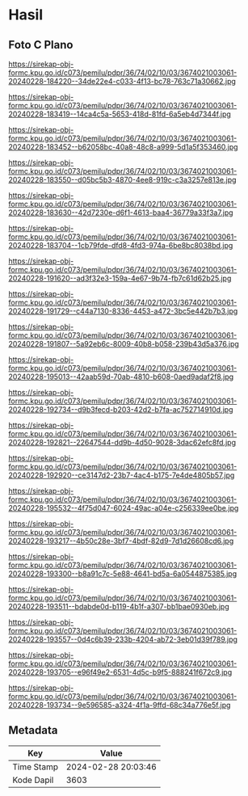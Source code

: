 # Hasil

## Foto C Plano

https://sirekap-obj-formc.kpu.go.id/c073/pemilu/pdpr/36/74/02/10/03/3674021003061-20240228-184220--34de22e4-c033-4f13-bc78-763c71a30662.jpg

https://sirekap-obj-formc.kpu.go.id/c073/pemilu/pdpr/36/74/02/10/03/3674021003061-20240228-183419--14ca4c5a-5653-418d-81fd-6a5eb4d7344f.jpg

https://sirekap-obj-formc.kpu.go.id/c073/pemilu/pdpr/36/74/02/10/03/3674021003061-20240228-183452--b62058bc-40a8-48c8-a999-5d1a5f353460.jpg

https://sirekap-obj-formc.kpu.go.id/c073/pemilu/pdpr/36/74/02/10/03/3674021003061-20240228-183550--d05bc5b3-4870-4ee8-919c-c3a3257e813e.jpg

https://sirekap-obj-formc.kpu.go.id/c073/pemilu/pdpr/36/74/02/10/03/3674021003061-20240228-183630--42d7230e-d6f1-4613-baa4-36779a33f3a7.jpg

https://sirekap-obj-formc.kpu.go.id/c073/pemilu/pdpr/36/74/02/10/03/3674021003061-20240228-183704--1cb79fde-dfd8-4fd3-974a-6be8bc8038bd.jpg

https://sirekap-obj-formc.kpu.go.id/c073/pemilu/pdpr/36/74/02/10/03/3674021003061-20240228-191620--ad3f32e3-159a-4e67-9b74-fb7c61d62b25.jpg

https://sirekap-obj-formc.kpu.go.id/c073/pemilu/pdpr/36/74/02/10/03/3674021003061-20240228-191729--c44a7130-8336-4453-a472-3bc5e442b7b3.jpg

https://sirekap-obj-formc.kpu.go.id/c073/pemilu/pdpr/36/74/02/10/03/3674021003061-20240228-191807--5a92eb6c-8009-40b8-b058-239b43d5a376.jpg

https://sirekap-obj-formc.kpu.go.id/c073/pemilu/pdpr/36/74/02/10/03/3674021003061-20240228-195013--42aab59d-70ab-4810-b608-0aed9adaf2f8.jpg

https://sirekap-obj-formc.kpu.go.id/c073/pemilu/pdpr/36/74/02/10/03/3674021003061-20240228-192734--d9b3fecd-b203-42d2-b7fa-ac752714910d.jpg

https://sirekap-obj-formc.kpu.go.id/c073/pemilu/pdpr/36/74/02/10/03/3674021003061-20240228-192821--22647544-dd9b-4d50-9028-3dac62efc8fd.jpg

https://sirekap-obj-formc.kpu.go.id/c073/pemilu/pdpr/36/74/02/10/03/3674021003061-20240228-192920--ce3147d2-23b7-4ac4-b175-7e4de4805b57.jpg

https://sirekap-obj-formc.kpu.go.id/c073/pemilu/pdpr/36/74/02/10/03/3674021003061-20240228-195532--4f75d047-6024-49ac-a04e-c256339ee0be.jpg

https://sirekap-obj-formc.kpu.go.id/c073/pemilu/pdpr/36/74/02/10/03/3674021003061-20240228-193217--4b50c28e-3bf7-4bdf-82d9-7d1d26608cd6.jpg

https://sirekap-obj-formc.kpu.go.id/c073/pemilu/pdpr/36/74/02/10/03/3674021003061-20240228-193300--b8a91c7c-5e88-4641-bd5a-6a0544875385.jpg

https://sirekap-obj-formc.kpu.go.id/c073/pemilu/pdpr/36/74/02/10/03/3674021003061-20240228-193511--bdabde0d-b119-4b1f-a307-bb1bae0930eb.jpg

https://sirekap-obj-formc.kpu.go.id/c073/pemilu/pdpr/36/74/02/10/03/3674021003061-20240228-193557--0d4c6b39-233b-4204-ab72-3eb01d39f789.jpg

https://sirekap-obj-formc.kpu.go.id/c073/pemilu/pdpr/36/74/02/10/03/3674021003061-20240228-193705--e96f49e2-6531-4d5c-b9f5-888241f672c9.jpg

https://sirekap-obj-formc.kpu.go.id/c073/pemilu/pdpr/36/74/02/10/03/3674021003061-20240228-193734--9e596585-a324-4f1a-9ffd-68c34a776e5f.jpg


## Metadata

| Key        | Value               |
| ---------- | ------------------- |
| Time Stamp | 2024-02-28 20:03:46 |
| Kode Dapil | 3603                |



